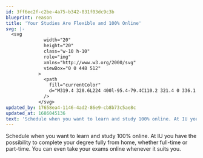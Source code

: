 ```yaml
---
id: 3ff6ec2f-c2be-4a75-b342-831f03dc9c3b
blueprint: reason
title: 'Your Studies Are Flexible and 100% Online'
svg: |-
  <svg
              width="20"
              height="20"
              class="w-10 h-10"
              role="img"
              xmlns="http://www.w3.org/2000/svg"
              viewBox="0 0 448 512"
            >
              <path
                fill="currentColor"
                d="M319.4 320.6L224 400l-95.4-79.4C110.2 321.4 0 336.1 0 464c0 26.5 21.5 48 48 48h352c26.5 0 48-21.5 48-48 0-127.9-110.1-142.6-128.6-143.4zM208 480H48c-8.8 0-16-7.2-16-16 0-99.6 84.1-109.9 86.4-110.3l89.6 74.6V480zm208-16c0 8.8-7.2 16-16 16H240v-51.7l89.6-74.6c2.3.4 86.4 10.7 86.4 110.3zM13.2 100l6.8 2v37.6c-7 4.2-12 11.5-12 20.3 0 8.4 4.6 15.4 11.1 19.7L3.5 242c-1.7 6.9 2.1 14 7.6 14h41.8c5.5 0 9.3-7.1 7.6-14l-15.6-62.3C51.4 175.4 56 168.4 56 160c0-8.8-5-16.1-12-20.3v-30.5L90.7 123C84 139.4 80 157.2 80 176c0 79.5 64.5 144 144 144s144-64.5 144-144c0-18.8-4-36.6-10.7-53l77.5-23c17.6-5.2 17.6-34.8 0-40L240.9 2.5C235.3.8 229.7 0 224 0s-11.3.8-16.9 2.5L13.2 60c-17.6 5.2-17.6 34.8 0 40zM224 288c-61.8 0-112-50.2-112-112 0-15.7 3.7-30.3 9.6-43.8l85.5 25.4c14.8 4.4 27.2 2 33.8 0l85.5-25.4c5.9 13.5 9.6 28.2 9.6 43.8 0 61.8-50.2 112-112 112zm-7.8-254.9c.8-.2 7.3-2.4 15.6 0l158 46.9-158 46.9c-.8.2-7.3 2.4-15.6 0L58.2 80l158-46.9z"
              />
            </svg>
updated_by: 17658ea4-1146-4ad2-86e9-cb8b73c5ae8c
updated_at: 1686045136
text: 'Schedule when you want to learn and study 100% online. At IU you have the possibility to complete your degree fully from home, whether full-time or part-time. You can even take your exams online whenever it suits you.'
---
```

Schedule when you want to learn and study 100% online. At IU you have the possibility to complete your degree fully from home, whether full-time or part-time. You can even take your exams online whenever it suits you.